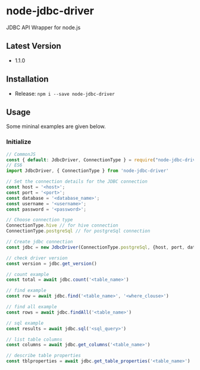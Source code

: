 # node-jdbc-driver
JDBC API Wrapper for node.js

## Latest Version
- 1.1.0

## Installation
- Release: ```npm i --save node-jdbc-driver```

## Usage
Some mininal examples are given below.

### Initialize
```javascript
// CommonJS
const { default: JdbcDriver, ConnectionType } = require("node-jdbc-driver")
// ES6
import JdbcDriver, { ConnectionType } from 'node-jdbc-driver'

// Set the connection details for the JDBC connection
const host = '<host>';
const port = '<port>';
const database = '<database_name>';
const username = '<username>';
const password = '<password>';

// Choose connection type
ConnectionType.hive // for hive connection
ConnectionType.postgreSql // for postgreSql connection

// Create jdbc connection
const jdbc = new JdbcDriver(ConnectionType.postgreSql, {host, port, database, username, password})

// check driver version
const version = jdbc.get_version()

// count example
const total = await jdbc.count('<table_name>')

// find example
const row = await jdbc.find('<table_name>', '<where_clouse>')

// find all example
const rows = await jdbc.findAll('<table_name>')

// sql example
const results = await jdbc.sql('<sql_query>')

// list table columns
const columns = await jdbc.get_columns('<table_name>')

// describe table properties
const tblproperties = await jdbc.get_table_properties('<table_name>')
```




